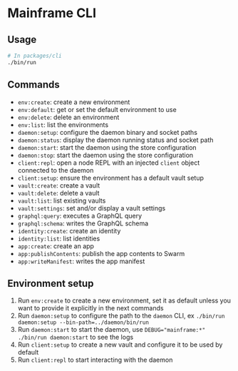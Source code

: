 # Mainframe CLI

## Usage

```sh
# In packages/cli
./bin/run
```

## Commands

- `env:create`: create a new environment
- `env:default`: get or set the default environment to use
- `env:delete`: delete an environment
- `env:list`: list the environments
- `daemon:setup`: configure the daemon binary and socket paths
- `daemon:status`: display the daemon running status and socket path
- `daemon:start`: start the daemon using the store configuration
- `daemon:stop`: start the daemon using the store configuration
- `client:repl`: open a node REPL with an injected `client` object connected to the daemon
- `client:setup`: ensure the environment has a default vault setup
- `vault:create`: create a vault
- `vault:delete`: delete a vault
- `vault:list`: list existing vaults
- `vault:settings`: set and/or display a vault settings
- `graphql:query`: executes a GraphQL query
- `graphql:schema`: writes the GraphQL schema
- `identity:create`: create an identity
- `identity:list`: list identities
- `app:create`: create an app
- `app:publishContents`: publish the app contents to Swarm
- `app:writeManifest`: writes the app manifest

## Environment setup

1.  Run `env:create` to create a new environment, set it as default unless you want to provide it explicitly in the next commands
1.  Run `daemon:setup` to configure the path to the `daemon` CLI, ex `./bin/run daemon:setup --bin-path=../daemon/bin/run`
1.  Run `daemon:start` to start the daemon, use `DEBUG="mainframe:*" ./bin/run daemon:start` to see the logs
1.  Run `client:setup` to create a new vault and configure it to be used by default
1.  Run `client:repl` to start interacting with the daemon
